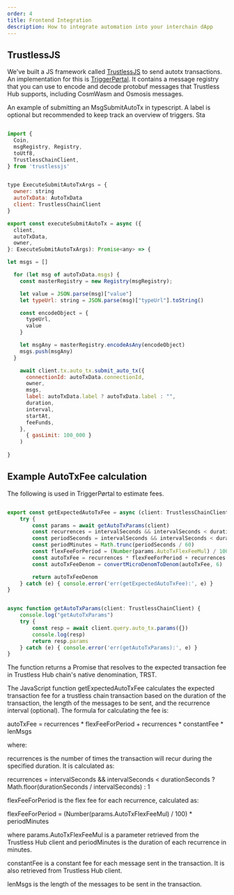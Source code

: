 ```yaml
---
order: 4
title: Frontend Integration
description: How to integrate automation into your interchain dApp
---
```


## TrustlessJS

We've built a JS framework called [TrustlessJS](https://npmjs.com/package/trustlessjs) to send autotx transactions. An implementation for this is [TriggerPørtal](https://triggerportal.netlify.app). It contains a message registry that you can use to encode and decode protobuf messages that Trustless Hub supports, including CosmWasm and Osmosis messages.

An example of submitting an MsgSubmitAutoTx in typescript. A label is optional but recommended to keep track an overview of triggers.
Sta

```js

import {
  Coin,
  msgRegistry, Registry,
  toUtf8,
  TrustlessChainClient,
} from 'trustlessjs'


type ExecuteSubmitAutoTxArgs = {
  owner: string
  autoTxData: AutoTxData
  client: TrustlessChainClient
}

export const executeSubmitAutoTx = async ({
  client,
  autoTxData,
  owner,
}: ExecuteSubmitAutoTxArgs): Promise<any> => {

let msgs = []

  for (let msg of autoTxData.msgs) {
    const masterRegistry = new Registry(msgRegistry);

    let value = JSON.parse(msg)["value"]
    let typeUrl: string = JSON.parse(msg)["typeUrl"].toString()

    const encodeObject = {
      typeUrl,
      value
    }

    let msgAny = masterRegistry.encodeAsAny(encodeObject)
    msgs.push(msgAny)
  }

    await client.tx.auto_tx.submit_auto_tx({
      connectionId: autoTxData.connectionId, 
      owner,
      msgs,
      label: autoTxData.label ? autoTxData.label : "",
      duration,
      interval,
      startAt,
      feeFunds,
    },
      { gasLimit: 100_000 }
    )
    
}
```

## Example AutoTxFee calculation

The following is used in TriggerPørtal to estimate fees.

```js

export const getExpectedAutoTxFee = async (client: TrustlessChainClient, durationSeconds: number, lenMsgs: number, intervalSeconds?: number) => {
    try {
        const params = await getAutoTxParams(client) 
        const recurrences = intervalSeconds && intervalSeconds < durationSeconds ? Math.floor(durationSeconds / intervalSeconds) : 1;
        const periodSeconds = intervalSeconds && intervalSeconds < durationSeconds ? intervalSeconds : durationSeconds;
        const periodMinutes = Math.trunc(periodSeconds / 60)
        const flexFeeForPeriod = (Number(params.AutoTxFlexFeeMul) / 100) * periodMinutes
        const autoTxFee = recurrences * flexFeeForPeriod + recurrences * Number(params.AutoTxConstantFee) * lenMsgs
        const autoTxFeeDenom = convertMicroDenomToDenom(autoTxFee, 6)

        return autoTxFeeDenom
    } catch (e) { console.error('err(getExpectedAutoTxFee):', e) }
}


async function getAutoTxParams(client: TrustlessChainClient) {
    console.log("getAutoTxParams")
    try {
        const resp = await client.query.auto_tx.params({})
        console.log(resp)
        return resp.params
    } catch (e) { console.error('err(getAutoTxParams):', e) }
}
```
The function returns a Promise that resolves to the expected transaction fee in Trustless Hub chain's native denomination, TRST.

The JavaScript function getExpectedAutoTxFee calculates the expected transaction fee for a trustless chain transaction based on the duration of the transaction, the length of the messages to be sent, and the recurrence interval (optional). The formula for calculating the fee is:

autoTxFee = recurrences * flexFeeForPeriod + recurrences * constantFee * lenMsgs

where:

recurrences is the number of times the transaction will recur during the specified duration. It is calculated as:

recurrences = intervalSeconds && intervalSeconds < durationSeconds ? Math.floor(durationSeconds / intervalSeconds) : 1

flexFeeForPeriod is the flex fee for each recurrence, calculated as:

flexFeeForPeriod = (Number(params.AutoTxFlexFeeMul) / 100) * periodMinutes

where params.AutoTxFlexFeeMul is a parameter retrieved from the Trustless Hub client and periodMinutes is the duration of each recurrence in minutes.

constantFee is a constant fee for each message sent in the transaction. It is also retrieved from Trustless Hub client.

lenMsgs is the length of the messages to be sent in the transaction.
